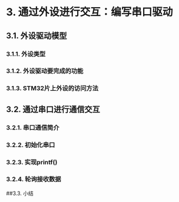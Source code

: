 # 3. 通过外设进行交互：编写串口驱动

## 3.1. 外设驱动模型
### 3.1.1. 外设类型
### 3.1.2. 外设驱动要完成的功能
### 3.1.3. STM32片上外设的访问方法

## 3.2. 通过串口进行通信交互
### 3.2.1. 串口通信简介
### 3.2.2. 初始化串口
### 3.2.3. 实现printf()
### 3.2.4. 轮询接收数据

##3.3. 小结

